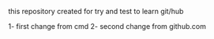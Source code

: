 this repository created for try and test to learn git/hub


1- first change from cmd
2- second change from github.com

